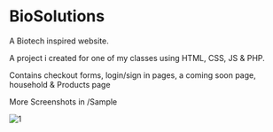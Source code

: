 # BioSolutions
A Biotech inspired website. 

A project i created  for one of my classes using HTML, CSS, JS &amp; PHP.

Contains checkout forms, login/sign in pages, a coming soon page, household & Products page 

More Screenshots in /Sample

![1](https://user-images.githubusercontent.com/47864776/103181473-ff9bb700-48a9-11eb-87f3-751b7340c86b.png)




